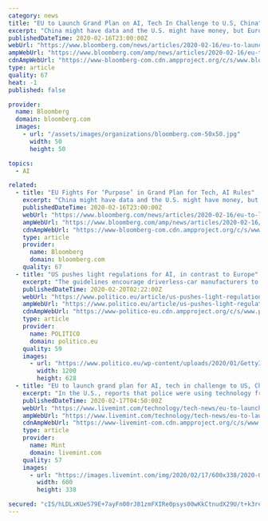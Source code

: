 ```yaml
---
category: news
title: "EU to Launch Grand Plan on AI, Tech In Challenge to U.S, China"
excerpt: "China might have data and the U.S. might have money, but Europe has purpose. That’s the message European Union tech czar Margrethe Vestager aims to convey on Wednesday when she unveils plans to help the bloc compete with the U."
publishedDateTime: 2020-02-16T23:00:00Z
webUrl: "https://www.bloomberg.com/news/articles/2020-02-16/eu-to-launch-grand-plan-on-ai-tech-in-challenge-to-u-s-china"
ampWebUrl: "https://www.bloomberg.com/amp/news/articles/2020-02-16/eu-to-launch-grand-plan-on-ai-tech-in-challenge-to-u-s-china"
cdnAmpWebUrl: "https://www-bloomberg-com.cdn.ampproject.org/c/s/www.bloomberg.com/amp/news/articles/2020-02-16/eu-to-launch-grand-plan-on-ai-tech-in-challenge-to-u-s-china"
type: article
quality: 67
heat: -1
published: false

provider:
  name: Bloomberg
  domain: bloomberg.com
  images:
    - url: "/assets/images/organizations/bloomberg.com-50x50.jpg"
      width: 50
      height: 50

topics:
  - AI

related:
  - title: "EU Fights For ‘Purpose’ in Grand Plan for Tech, AI Rules"
    excerpt: "China might have data and the U.S. might have money, but Europe has purpose. That’s the message European Union tech czar Margrethe Vestager aims to convey on Wednesday when she unveils plans to help the bloc compete with the U."
    publishedDateTime: 2020-02-16T23:00:00Z
    webUrl: "https://www.bloomberg.com/news/articles/2020-02-16/eu-to-launch-grand-plan-on-ai-tech-in-challenge-to-u-s-china"
    ampWebUrl: "https://www.bloomberg.com/amp/news/articles/2020-02-16/eu-to-launch-grand-plan-on-ai-tech-in-challenge-to-u-s-china"
    cdnAmpWebUrl: "https://www-bloomberg-com.cdn.ampproject.org/c/s/www.bloomberg.com/amp/news/articles/2020-02-16/eu-to-launch-grand-plan-on-ai-tech-in-challenge-to-u-s-china"
    type: article
    provider:
      name: Bloomberg
      domain: bloomberg.com
    quality: 67
  - title: "US pushes light regulations for AI, in contrast to Europe"
    excerpt: "The guidelines encourage driverless-car manufacturers to submit safety self ... But they do aim to deliver on von der Leyen’s promise to initiate legislation on artificial intelligence within her first 100 days in office, a pledge she made last summer ..."
    publishedDateTime: 2020-02-20T02:22:00Z
    webUrl: "https://www.politico.eu/article/us-pushes-light-regulations-for-ai-in-contrast-to-europe/"
    ampWebUrl: "https://www.politico.eu/article/us-pushes-light-regulations-for-ai-in-contrast-to-europe/amp/"
    cdnAmpWebUrl: "https://www-politico-eu.cdn.ampproject.org/c/s/www.politico.eu/article/us-pushes-light-regulations-for-ai-in-contrast-to-europe/amp/"
    type: article
    provider:
      name: POLITICO
      domain: politico.eu
    quality: 59
    images:
      - url: "https://www.politico.eu/wp-content/uploads/2020/01/GettyImages-1035331888-1200x628.jpg"
        width: 1200
        height: 628
  - title: "EU to launch grand plan for AI, tech in challenge to US, China"
    excerpt: "In the U.S., reports that police were using technology from Clearview AI -- a startup that’s scraped billions of photos from social media accounts with the aim of helping law enforcement find suspects without criminal records -- caused a backlash from privacy groups and lawmakers.The same groups are urging legislation to prevent abuses of a ..."
    publishedDateTime: 2020-02-17T04:50:00Z
    webUrl: "https://www.livemint.com/technology/tech-news/eu-to-launch-grand-plan-for-ai-tech-in-challenge-to-us-china-11581912099688.html"
    ampWebUrl: "https://www.livemint.com/technology/tech-news/eu-to-launch-grand-plan-for-ai-tech-in-challenge-to-us-china/amp-11581912099688.html"
    cdnAmpWebUrl: "https://www-livemint-com.cdn.ampproject.org/c/s/www.livemint.com/technology/tech-news/eu-to-launch-grand-plan-for-ai-tech-in-challenge-to-us-china/amp-11581912099688.html"
    type: article
    provider:
      name: Mint
      domain: livemint.com
    quality: 57
    images:
      - url: "https://images.livemint.com/img/2020/02/17/600x338/2020-01-30T114805Z_148678691_RC2BQE9Y9Q8L_RTRMADP_3_EU-ANTITRUST_1581912675356_1581912712630.JPG"
        width: 600
        height: 338

secured: "cIS/hLDLxKUeS79E+7ayFn00rJ81zmFXIRe0psys00wKkCtnudX29U/t+k3reJRH7Zg7eQvCaqk+a8nNwyt2cNWmgcDsO+5JWyNjH93cuyG9C4T0CssHGPtzB8+V+tQlD2jUFJddu+wi2jVRaohGIGJ346QSqsvbZ1uKOgZJ3dradoFDTo6X1+hka64KXiFXMNL5Y18xHNviEUnGgyKh5xVIKCppskAHOMvUXWIN6DatY2ZDG+c3B46lKXgf7aEhRmb8L5G36V2Ms7svM8buTZ0UX0dV2FRkA7HHoZnKmGRmJugXiqBRpPRauns56vqhUbvlgj5RUdHs6xmfPz0ABYzX5+a4eLNwZXhdThFDszdQGAF79HDYJXbdi9p/Kidm/7vGEgwwxPR7hXd37L2mDum/j/mt1rXXOCD9QzaxKBPtjF1W2PiT9ilhik2pE9RnuSiS5IRnEVRzbYmtcGqR8ewUoiuHTqHATJMM7ytyxxI=;nXfxSQApdkO63nxw5/UlPQ=="
---
```


